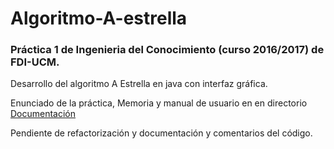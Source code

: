 # Algoritmo-A-estrella
### Práctica 1 de Ingenieria del Conocimiento (curso 2016/2017) de FDI-UCM.

Desarrollo del algoritmo A Estrella en java con interfaz gráfica.

Enunciado de la práctica, Memoria y manual de usuario en en directorio [Documentación](https://github.com/hunzaGit/Algoritmo-A-estrella/tree/master/Documentacion)

Pendiente de refactorización y documentación y comentarios del código.
